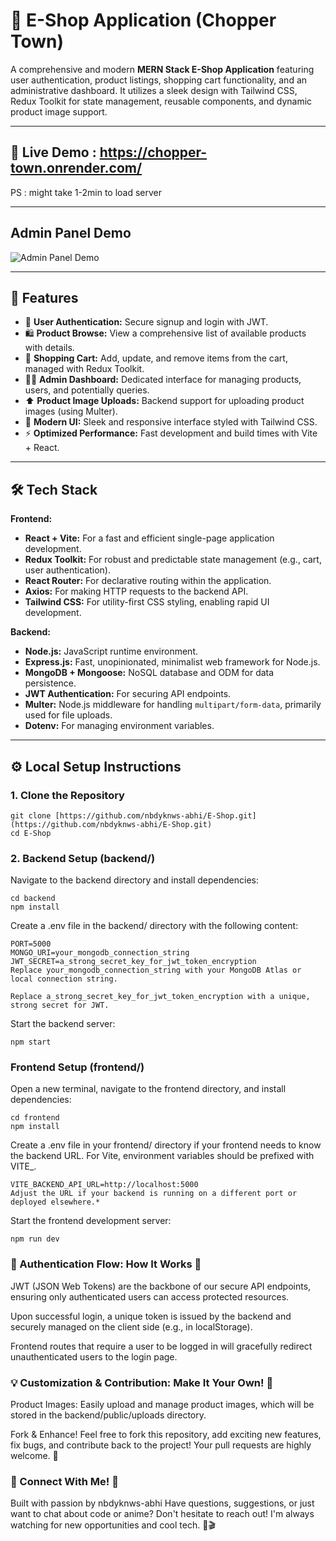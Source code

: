 # 🛒 E-Shop Application (Chopper Town)

A comprehensive and modern **MERN Stack E-Shop Application** featuring user authentication, product listings, shopping cart functionality, and an administrative dashboard. It utilizes a sleek design with Tailwind CSS, Redux Toolkit for state management, reusable components, and dynamic product image support.

---
## 👀 Live Demo : https://chopper-town.onrender.com/  
PS : might take 1-2min to load server

---
## Admin Panel Demo

![Admin Panel Demo](ChopperTown_AdminPanel.gif)


---

## 🚀 Features

- 🔐 **User Authentication:** Secure signup and login with JWT.
- 🛍️ **Product Browse:** View a comprehensive list of available products with details.
- 🛒 **Shopping Cart:** Add, update, and remove items from the cart, managed with Redux Toolkit.
- 🧑‍💻 **Admin Dashboard:** Dedicated interface for managing products, users, and potentially queries.
- ⬆️ **Product Image Uploads:** Backend support for uploading product images (using Multer).
- 🎨 **Modern UI:** Sleek and responsive interface styled with Tailwind CSS.
- ⚡ **Optimized Performance:** Fast development and build times with Vite + React.

---

## 🛠️ Tech Stack

**Frontend:**
- **React + Vite:** For a fast and efficient single-page application development.
- **Redux Toolkit:** For robust and predictable state management (e.g., cart, user authentication).
- **React Router:** For declarative routing within the application.
- **Axios:** For making HTTP requests to the backend API.
- **Tailwind CSS:** For utility-first CSS styling, enabling rapid UI development.

**Backend:**
- **Node.js:** JavaScript runtime environment.
- **Express.js:** Fast, unopinionated, minimalist web framework for Node.js.
- **MongoDB + Mongoose:** NoSQL database and ODM for data persistence.
- **JWT Authentication:** For securing API endpoints.
- **Multer:** Node.js middleware for handling `multipart/form-data`, primarily used for file uploads.
- **Dotenv:** For managing environment variables.

---

## ⚙️ Local Setup Instructions

### 1. Clone the Repository

```
git clone [https://github.com/nbdyknws-abhi/E-Shop.git](https://github.com/nbdyknws-abhi/E-Shop.git)
cd E-Shop
```
### 2. Backend Setup (backend/)
Navigate to the backend directory and install dependencies:
```
cd backend
npm install
```
Create a .env file in the backend/ directory with the following content:
```
PORT=5000
MONGO_URI=your_mongodb_connection_string
JWT_SECRET=a_strong_secret_key_for_jwt_token_encryption
Replace your_mongodb_connection_string with your MongoDB Atlas or local connection string.

Replace a_strong_secret_key_for_jwt_token_encryption with a unique, strong secret for JWT.
```

Start the backend server:
```
npm start
```
### Frontend Setup (frontend/)
Open a new terminal, navigate to the frontend directory, and install dependencies:

```
cd frontend
npm install
```
Create a .env file in your frontend/ directory if your frontend needs to know the backend URL. For Vite, environment variables should be prefixed with VITE_.
```
VITE_BACKEND_API_URL=http://localhost:5000
Adjust the URL if your backend is running on a different port or deployed elsewhere.*
```
Start the frontend development server:
```
npm run dev
```
### 🔐 Authentication Flow: How It Works 🔑
JWT (JSON Web Tokens) are the backbone of our secure API endpoints, ensuring only authenticated users can access protected resources.

Upon successful login, a unique token is issued by the backend and securely managed on the client side (e.g., in localStorage).

Frontend routes that require a user to be logged in will gracefully redirect unauthenticated users to the login page.

### 💡 Customization & Contribution: Make It Your Own! 🎨
Product Images: Easily upload and manage product images, which will be stored in the backend/public/uploads directory.

Fork & Enhance! Feel free to fork this repository, add exciting new features, fix bugs, and contribute back to the project! Your pull requests are highly welcome. 💖

### 📧 Connect With Me! 👋
Built with passion by nbdyknws-abhi 
Have questions, suggestions, or just want to chat about code or anime? Don't hesitate to reach out! I'm always watching for new opportunities and cool tech. 🤖🎬
